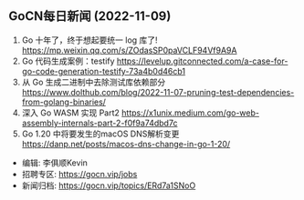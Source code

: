 ## GoCN每日新闻 (2022-11-09)

1. Go 十年了，终于想起要统一 log 库了! https://mp.weixin.qq.com/s/ZOdasSP0paVCLF94Vf9A9A
2. Go 代码生成案例：testify https://levelup.gitconnected.com/a-case-for-go-code-generation-testify-73a4b0d46cb1
3. 从 Go 生成二进制中去除测试库依赖部分 https://www.dolthub.com/blog/2022-11-07-pruning-test-dependencies-from-golang-binaries/
4. 深入 Go WASM 实现 Part2 https://x1unix.medium.com/go-web-assembly-internals-part-2-f0f9a74dbd7c
5. Go 1.20 中将要发生的macOS DNS解析变更 https://danp.net/posts/macos-dns-change-in-go-1-20/

* 编辑: 李俱顺Kevin
* 招聘专区: https://gocn.vip/jobs
* 新闻归档: https://gocn.vip/topics/ERd7a1SNoO
